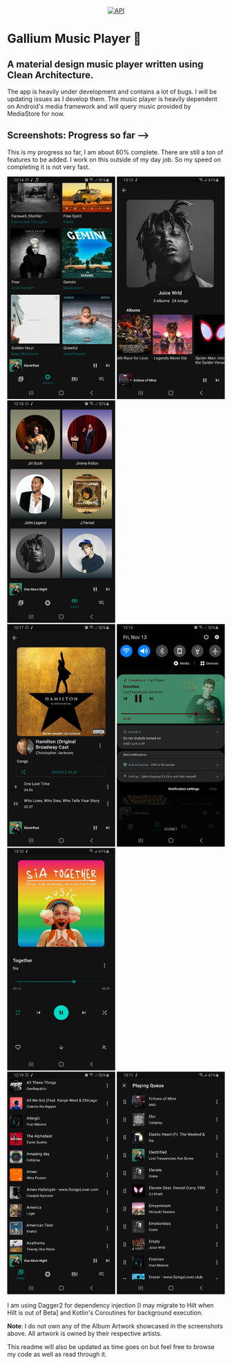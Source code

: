 <p align="center">
  <a href="https://android-arsenal.com/api?level=21"><img alt="API" src="https://img.shields.io/badge/API-21%2B-brightgreen.svg?style=flat"/></a>
</p>

# Gallium Music Player  🎼

## A material design music player written using Clean Architecture.

The app is heavily under development and contains a lot of bugs. I will be updating issues as I develop them.
The music player is heavily dependent on Android's media framework and will query music provided by MediaStore for now.


## Screenshots: Progress so far -->

This is my progress so far, I am about 60% complete. There are still a ton of features to be added.
I work on this outside of my day job. So my speed on completing it is not very fast.

<img src="https://raw.githubusercontent.com/KudzieChase/ChaseMusicX/master/art/albums.png" width="250px" />  <img src="https://raw.githubusercontent.com/KudzieChase/ChaseMusicX/master/art/artist_detail.png" width="250px" />  <img src="https://raw.githubusercontent.com/KudzieChase/ChaseMusicX/master/art/artists.png" width="250px" />
<br>
<img src="https://raw.githubusercontent.com/KudzieChase/ChaseMusicX/master/art/detail_view.png" width="250px" />  <img src="https://raw.githubusercontent.com/KudzieChase/ChaseMusicX/master/art/notification.png" width="250px" />  <img src="https://raw.githubusercontent.com/KudzieChase/ChaseMusicX/master/art/now_playing.png" width="250px" />
<br>
<img src="https://raw.githubusercontent.com/KudzieChase/ChaseMusicX/master/art/songs.png" width="250px" /> <img src="https://raw.githubusercontent.com/KudzieChase/ChaseMusicX/master/art/playing_queue.png" width="250px" />


I am using Dagger2 for dependency injection [I may migrate to Hilt when Hilt is out of Beta] and Kotlin's Coroutines for background execution.

<b>Note</b>: I do not own any of the Album Artwork showcased in the screenshots above. All artwork is owned by their respective artists.

This readme will also be updated as time goes on but feel free to browse my code as well as read through it.
